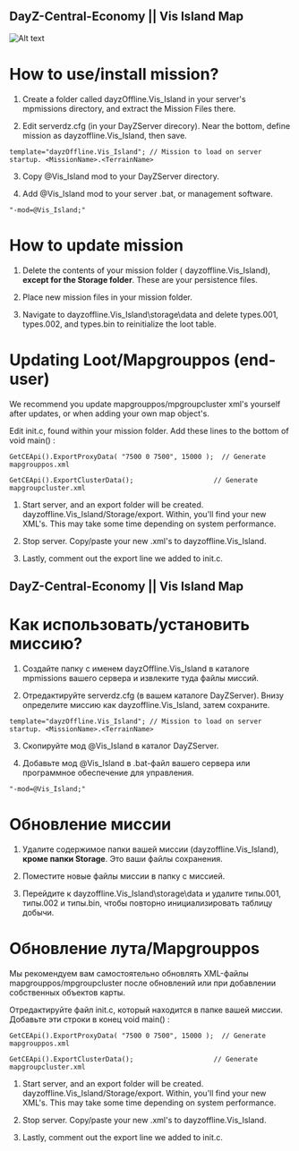 DayZ-Central-Economy || Vis Island Map
--------------------------------------------------------------------------------

![Alt text]([https://assets.digitalocean.com/articles/alligator/boo.svg](https://i.imgur.com/nvOCB0J.png) "Banner")

# How to use/install mission?

1. Create a folder called dayzOffline.Vis_Island in your server's mpmissions directory, and extract the Mission Files there.

2. Edit serverdz.cfg (in your DayZServer direcory). Near the bottom, define mission as dayzoffline.Vis_Island, then save.

`template="dayzOffline.Vis_Island"; // Mission to load on server startup. <MissionName>.<TerrainName>`

3. Copy @Vis_Island mod to your DayZServer directory.

4. Add @Vis_Island mod to your server .bat, or management software.

`"-mod=@Vis_Island;"`

# How to update mission

1. Delete the contents of your mission folder ( dayzoffline.Vis_Island), **except for the Storage folder**. These are your persistence files.

2. Place new mission files in your mission folder.

3. Navigate to dayzoffline.Vis_Island\storage\data and delete types.001, types.002, and types.bin to reinitialize the loot table.

# Updating Loot/Mapgrouppos (end-user)

We recommend you update mapgrouppos/mpgroupcluster xml's yourself after updates, or when adding your own map object's.

Edit init.c, found within your mission folder. Add these lines to the bottom of void main() :

`GetCEApi().ExportProxyData( "7500 0 7500", 15000 );  // Generate mapgrouppos.xml`

`GetCEApi().ExportClusterData();                    // Generate mapgroupcluster.xml`

1. Start server, and an export folder will be created. dayzoffline.Vis_Island/Storage/export. Within, you'll find your new XML's. This may take some time depending on system performance.

2. Stop server. Copy/paste your new .xml's to dayzoffline.Vis_Island.

3. Lastly, comment out the export line we added to init.c.

DayZ-Central-Economy || Vis Island Map
--------------------------------------------------------------------------------

# Как использовать/установить миссию?

1. Создайте папку с именем dayzOffline.Vis_Island в каталоге mpmissions вашего сервера и извлеките туда файлы миссий.

2. Отредактируйте serverdz.cfg (в вашем каталоге DayZServer). Внизу определите миссию как dayzoffline.Vis_Island, затем сохраните.

`template="dayzOffline.Vis_Island"; // Mission to load on server startup. <MissionName>.<TerrainName>`

3. Скопируйте мод @Vis_Island в каталог DayZServer.

4. Добавьте мод @Vis_Island в .bat-файл вашего сервера или программное обеспечение для управления.

`"-mod=@Vis_Island;"`

# Обновление миссии

1. Удалите содержимое папки вашей миссии (dayzoffline.Vis_Island), **кроме папки Storage**. Это ваши файлы сохранения.

2. Поместите новые файлы миссии в папку с миссией.

3. Перейдите к dayzoffline.Vis_Island\storage\data и удалите типы.001, типы.002 и типы.bin, чтобы повторно инициализировать таблицу добычи.

# Обновление лута/Mapgrouppos

Мы рекомендуем вам самостоятельно обновлять XML-файлы mapgrouppos/mpgroupcluster после обновлений или при добавлении собственных объектов карты.

Отредактируйте файл init.c, который находится в папке вашей миссии. Добавьте эти строки в конец void main() :

`GetCEApi().ExportProxyData( "7500 0 7500", 15000 );  // Generate mapgrouppos.xml`

`GetCEApi().ExportClusterData();                    // Generate mapgroupcluster.xml`

1. Start server, and an export folder will be created. dayzoffline.Vis_Island/Storage/export. Within, you'll find your new XML's. This may take some time depending on system performance.

2. Stop server. Copy/paste your new .xml's to dayzoffline.Vis_Island.

3. Lastly, comment out the export line we added to init.c.
